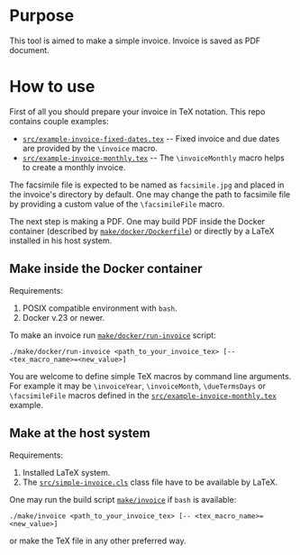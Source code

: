 # Purpose

This tool is aimed to make a simple invoice. Invoice is saved as PDF document.

# How to use

First of all you should prepare your invoice in TeX notation. This repo contains couple examples:
* [`src/example-invoice-fixed-dates.tex`](src/example-invoice-fixed-dates.tex) -- Fixed invoice and due dates are provided by the `\invoice` macro.
* [`src/example-invoice-monthly.tex`](src/example-invoice-monthly.tex) -- The `\invoiceMonthly` macro helps to create a monthly invoice.

The facsimile file is expected to be named as `facsimile.jpg` and placed in the invoice's directory by default. One may change the path to facsimile file by providing a custom value of the `\facsimileFile` macro.

The next step is making a PDF. One may build PDF inside the Docker container (described by [`make/docker/Dockerfile`](make/docker/Dockerfile)) or directly by a LaTeX installed in his host system.

## Make inside the Docker container

Requirements:
1. POSIX compatible environment with `bash`.
2. Docker v.23 or newer.

To make an invoice run [`make/docker/run-invoice`](make/docker/run-invoice) script:
```
./make/docker/run-invoice <path_to_your_invoice_tex> [-- <tex_macro_name>=<new_value>]
```

You are welcome to define simple TeX macros by command line arguments. For example it may be `\invoiceYear`, `\invoiceMonth`, `\dueTermsDays` or `\facsimileFile` macros defined in the [`src/example-invoice-monthly.tex`](src/example-invoice-monthly.tex) example.

## Make at the host system

Requirements:
1. Installed LaTeX system.
2. The [`src/simple-invoice.cls`](src/simple-invoice.cls) class file have to be available by LaTeX.

One may run the build script [`make/invoice`](make/invoice) if `bash` is available:
```
./make/invoice <path_to_your_invoice_tex> [-- <tex_macro_name>=<new_value>]
```

or make the TeX file in any other preferred way.
